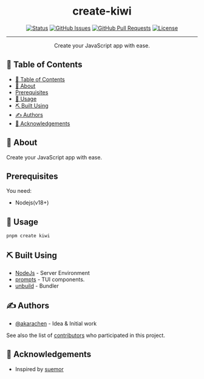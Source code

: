 <h1 align="center">create-kiwi</h1>

<div align="center">

[![Status](https://img.shields.io/badge/status-active-success.svg)]()
[![GitHub Issues](https://img.shields.io/github/issues/akarachen/create-kiwi.svg)](https://github.com/akarachen/create-kiwi/issues)
[![GitHub Pull Requests](https://img.shields.io/github/issues-pr/akarachen/create-kiwi.svg)](https://github.com/akarachen/create-kiwi/pulls)
[![License](https://img.shields.io/badge/license-MIT-blue.svg)](/LICENSE)

</div>

---

<p align="center"> Create your JavaScript app with ease.
    <br> 
</p>

## 📝 Table of Contents

- [📝 Table of Contents](#-table-of-contents)
- [🧐 About ](#-about-)
- [Prerequisites](#prerequisites)
- [🎈 Usage ](#-usage-)
- [⛏️ Built Using ](#️-built-using-)
- [✍️ Authors ](#️-authors-)
- [🎉 Acknowledgements ](#-acknowledgements-)

## 🧐 About <a name = "about"></a>

Create your JavaScript app with ease.

## Prerequisites

You need:

- Nodejs(v18+)

## 🎈 Usage <a name="usage"></a>

```shell
pnpm create kiwi
```

## ⛏️ Built Using <a name = "built_using"></a>

- [NodeJs](https://nodejs.org/en/) - Server Environment
- [prompts](https://www.npmjs.com/package/prompts) - TUI components.
- [unbuild](https://github.com/unjs/unbuild) - Bundler

## ✍️ Authors <a name = "authors"></a>

- [@akarachen](https://github.com/akarachen) - Idea & Initial work

See also the list of [contributors](https://github.com/akarachen/create-kiwi/contributors) who participated in this project.

## 🎉 Acknowledgements <a name = "acknowledgement"></a>

- Inspired by [suemor](https://github.com/suemor233/create-project)
